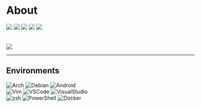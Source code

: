 # About

<div>
    <img src="https://img.shields.io/badge/what%20i%20can-white?style=for-the-badge">
    <img src="https://img.shields.io/badge/python-blue?logo=python&logoColor=white&style=for-the-badge">
    <img src="https://img.shields.io/badge/c%20sharp-yellow?style=for-the-badge&logo=C%20Sharp">
    <img src="https://img.shields.io/badge/bash-darkgreen?style=for-the-badge&logo=gnubash&logoColor=white">
    <img src="https://img.shields.io/badge/frontend-orange?style=for-the-badge&logo=html5&logoColor=white"><br><br><br>
    <img src="https://img.shields.io/badge/contact%20me%20on-virashu@disroot.org-blue">
</div>

---

## Environments


![Arch](https://img.shields.io/badge/Arch-1793D1?style=flat-square&logo=arch-linux&logoColor=white)
![Debian](https://img.shields.io/badge/Debian-A80030?style=flat-square&logo=debian&logoColor=white)
![Android](https://img.shields.io/badge/Android-3DDC84?style=flat-square&logo=android&logoColor=white)  
![Vim](https://img.shields.io/badge/Vim-007f00?style=flat-square&logo=vim&logoColor=white)
![VSCode](https://img.shields.io/badge/VSCode-0066B8?style=flat-square&logo=visual-studio-code&logoColor=white)
![VisualStudio](https://img.shields.io/badge/visual%20studio-purple?logo=visualstudio&style=flat-square&logoColor=white)  
![zsh](https://img.shields.io/badge/zsh-008000?style=flat-square&logo=gnu-bash&logoColor=white)
![PowerShell](https://img.shields.io/badge/powershell-black?logo=powershell&style=flat-square&logoColor=white)
![Docker](https://img.shields.io/badge/Docker-007bff?style=flat-square&logo=docker&logoColor=white)